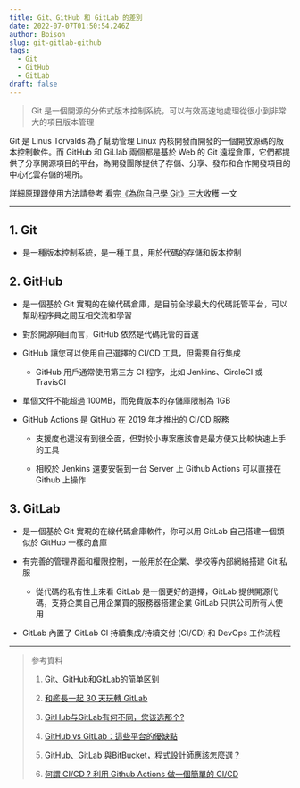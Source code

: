 ```yaml
---
title: Git、GitHub 和 GitLab 的差別
date: 2022-07-07T01:50:54.246Z
author: Boison
slug: git-gitlab-github
tags:
  - Git
  - GitHub
  - GitLab
draft: false
---
```

> Git 是一個開源的分佈式版本控制系統，可以有效高速地處理從很小到非常大的項目版本管理

Git 是 Linus Torvalds 為了幫助管理 Linux 內核開發而開發的一個開放源碼的版本控制軟件。而 GitHub 和 GiLlab 兩個都是基於 Web 的 Git 遠程倉庫，它們都提供了分享開源項目的平台，為開發團隊提供了存儲、分享、發布和合作開發項目的中心化雲存儲的場所。

詳細原理跟使用方法請參考 [看完《為你自己學 Git》三大收穫](https://boison.tw/2022/06/bookreview-git-github/) 一文

---

## 1. Git

* 是一種版本控制系統，是一種工具，用於代碼的存儲和版本控制

## 2. GitHub

* 是一個基於 Git 實現的在線代碼倉庫，是目前全球最大的代碼託管平台，可以幫助程序員之間互相交流和學習

* 對於開源項目而言，GitHub 依然是代碼託管的首選

* GitHub 讓您可以使用自己選擇的 CI/CD 工具，但需要自行集成

  * GitHub 用戶通常使用第三方 CI 程序，比如 Jenkins、CircleCI 或 TravisCI

* 單個文件不能超過 100MB，而免費版本的存儲庫限制為 1GB

* GitHub Actions 是 GitHub 在 2019 年才推出的 CI/CD 服務

  * 支援度也還沒有到很全面，但對於小專案應該會是最方便又比較快速上手的工具

  * 相較於 Jenkins 還要安裝到一台 Server 上 Github Actions 可以直接在 Github 上操作

## 3. GitLab

* 是一個基於 Git 實現的在線代碼倉庫軟件，你可以用 GitLab 自己搭建一個類似於 GitHub 一樣的倉庫

* 有完善的管理界面和權限控制，一般用於在企業、學校等內部網絡搭建 Git 私服

  * 從代碼的私有性上來看 GitLab 是一個更好的選擇，GitLab 提供開源代碼，支持企業自己用企業買的服務器搭建企業 GitLab 只供公司所有人使用

* GitLab 內置了 GitLab CI 持續集成/持續交付 (CI/CD) 和 DevOps 工作流程

---

> 參考資料
>
> 1. [Git、GitHub和GitLab的简单区别](https://juejin.cn/post/6905582387325829128)
>
> 2. [和艦長一起 30 天玩轉 GitLab](https://ithelp.ithome.com.tw/users/20120986/ironman/2733)
>
> 3. [GitHub与GitLab有何不同，您该选那个?](https://blog.desdelinux.net/zh-TW/github-vs-gitlab/?fbclid\=IwAR1ltZlI8ItAuWW7SDFUoeRWBBm4fhgRsyLp6p4DS4O38ESlCA4eFRglRF8)
>
> 4. [GitHub vs GitLab：這些平台的優缺點](https://blog.desdelinux.net/zh-TW/github-vs-gitlab/?fbclid\=IwAR1ltZlI8ItAuWW7SDFUoeRWBBm4fhgRsyLp6p4DS4O38ESlCA4eFRglRF8)
>
> 5. [GitHub、GitLab 與BitBucket，程式設計師應該怎麼選？](https://kknews.cc/zh-tw/code/33kk9p8.html)
>
> 6. [何謂 CI/CD ? 利用 Github Actions 做一個簡單的 CI/CD](https://medium.com/%E6%8A%80%E8%A1%93%E7%AD%86%E8%A8%98/%E4%BD%95%E8%AC%82-ci-cd-%E5%88%A9%E7%94%A8-github-actions-%E5%81%9A%E4%B8%80%E5%80%8B%E7%B0%A1%E5%96%AE%E7%9A%84-ci-cd-2d55e6dabeed)